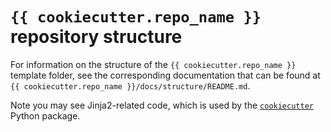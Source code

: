 # `{{ cookiecutter.repo_name }}` repository structure

For information on the structure of the `{{ cookiecutter.repo_name }}` template folder, see the corresponding
documentation that can be found at `{{ cookiecutter.repo_name }}/docs/structure/README.md`.

Note you may see Jinja2-related code, which is used by the [`cookiecutter`][cookiecutter] Python package.

[cookiecutter]: https://cookiecutter.readthedocs.io/
